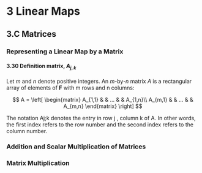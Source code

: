 # 3 Linear Maps
## 3.C Matrices

### Representing a Linear Map by a Matrix

#### 3.30 Definition matrix, $A_{j,k}$
Let $m$ and $n$ denote positive integers. An $m$-by-$n$ matrix $A$ is a rectangular array of elements of $\mathbf{F}$ with m rows and n columns:

$$
A =
\left[
 \begin{matrix}
   A_{1,1} & & ... & & A_{1,n}\\
   A_{m,1} & & ... & & A_{m,n}
  \end{matrix}
\right]
$$

The notation Aj;k denotes the entry in row j , column k of A. In other
words, the first index refers to the row number and the second index refers
to the column number.




### Addition and Scalar Multiplication of Matrices

### Matrix Multiplication
